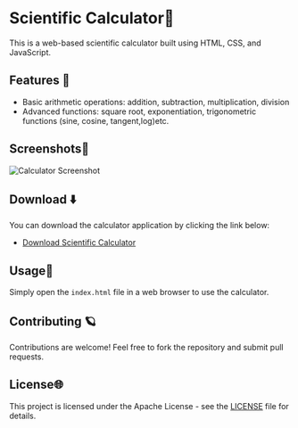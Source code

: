 
# Scientific Calculator🧮

This is a web-based scientific calculator built using HTML, CSS, and JavaScript.

## Features 📐

- Basic arithmetic operations: addition, subtraction, multiplication, division
- Advanced functions: square root, exponentiation, trigonometric functions (sine, cosine, tangent,log)etc.

## Screenshots📱

![Calculator Screenshot](calculator_screenshot.png)

## Download ⬇️

You can download the calculator application by clicking the link below:

- [Download Scientific Calculator](https://www.webintoapp.com/store/302566)

## Usage🎐

Simply open the `index.html` file in a web browser to use the calculator.

## Contributing 🪐

Contributions are welcome! Feel free to fork the repository and submit pull requests.

## License🌐

This project is licensed under the Apache License - see the [LICENSE](LICENSE) file for details.
